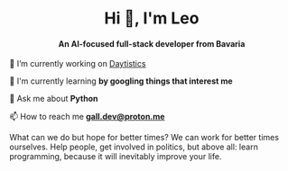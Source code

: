 <h1 align="center">Hi 🥨, I'm Leo</h1>
<h4 align="center">An AI-focused full-stack developer from Bavaria</h4>

🔭 I’m currently working on [Daytistics](https://github.com/daytistics)

🌱 I'm currently learning **by googling things that interest me**

💬 Ask me about **Python**

📫 How to reach me **gall.dev@proton.me**

What can we do but hope for better times? We can work for better times ourselves. Help people, get involved in politics, but above all: learn programming, because it will inevitably improve your life.
